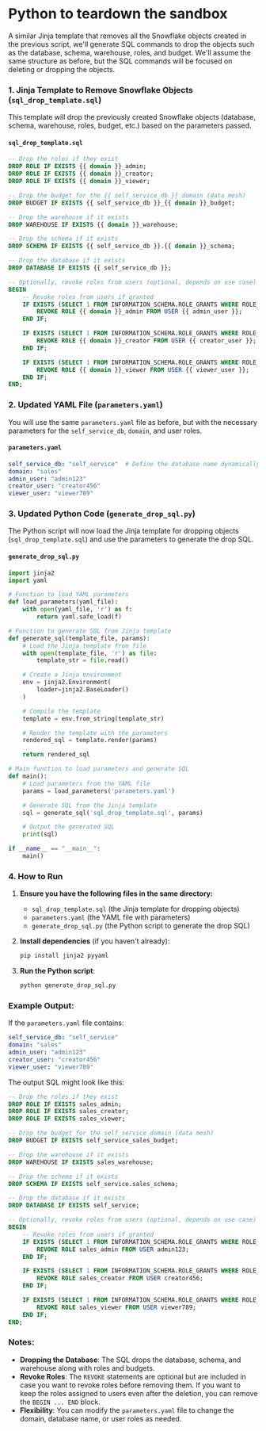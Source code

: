 # Python to teardown the sandbox

A similar Jinja template that removes all the Snowflake objects created in the previous script, we'll generate SQL commands to drop the objects such as the database, schema, warehouse, roles, and budget. We'll assume the same structure as before, but the SQL commands will be focused on deleting or dropping the objects.

### 1. Jinja Template to Remove Snowflake Objects (`sql_drop_template.sql`)

This template will drop the previously created Snowflake objects (database, schema, warehouse, roles, budget, etc.) based on the parameters passed.

#### `sql_drop_template.sql`

```sql
-- Drop the roles if they exist
DROP ROLE IF EXISTS {{ domain }}_admin;
DROP ROLE IF EXISTS {{ domain }}_creator;
DROP ROLE IF EXISTS {{ domain }}_viewer;

-- Drop the budget for the {{ self_service_db }} domain (data mesh)
DROP BUDGET IF EXISTS {{ self_service_db }}_{{ domain }}_budget;

-- Drop the warehouse if it exists
DROP WAREHOUSE IF EXISTS {{ domain }}_warehouse;

-- Drop the schema if it exists
DROP SCHEMA IF EXISTS {{ self_service_db }}.{{ domain }}_schema;

-- Drop the database if it exists
DROP DATABASE IF EXISTS {{ self_service_db }};

-- Optionally, revoke roles from users (optional, depends on use case)
BEGIN
    -- Revoke roles from users if granted
    IF EXISTS (SELECT 1 FROM INFORMATION_SCHEMA.ROLE_GRANTS WHERE ROLE_NAME = '{{ domain }}_admin' AND GRANTEE_NAME = '{{ admin_user }}') THEN
        REVOKE ROLE {{ domain }}_admin FROM USER {{ admin_user }};
    END IF;

    IF EXISTS (SELECT 1 FROM INFORMATION_SCHEMA.ROLE_GRANTS WHERE ROLE_NAME = '{{ domain }}_creator' AND GRANTEE_NAME = '{{ creator_user }}') THEN
        REVOKE ROLE {{ domain }}_creator FROM USER {{ creator_user }};
    END IF;

    IF EXISTS (SELECT 1 FROM INFORMATION_SCHEMA.ROLE_GRANTS WHERE ROLE_NAME = '{{ domain }}_viewer' AND GRANTEE_NAME = '{{ viewer_user }}') THEN
        REVOKE ROLE {{ domain }}_viewer FROM USER {{ viewer_user }};
    END IF;
END;
```

### 2. Updated YAML File (`parameters.yaml`)

You will use the same `parameters.yaml` file as before, but with the necessary parameters for the `self_service_db`, `domain`, and user roles.

#### `parameters.yaml`

```yaml
self_service_db: "self_service"  # Define the database name dynamically
domain: "sales"
admin_user: "admin123"
creator_user: "creator456"
viewer_user: "viewer789"
```

### 3. Updated Python Code (`generate_drop_sql.py`)

The Python script will now load the Jinja template for dropping objects (`sql_drop_template.sql`) and use the parameters to generate the drop SQL.

#### `generate_drop_sql.py`

```python
import jinja2
import yaml

# Function to load YAML parameters
def load_parameters(yaml_file):
    with open(yaml_file, 'r') as f:
        return yaml.safe_load(f)

# Function to generate SQL from Jinja template
def generate_sql(template_file, params):
    # Load the Jinja template from file
    with open(template_file, 'r') as file:
        template_str = file.read()

    # Create a Jinja environment
    env = jinja2.Environment(
        loader=jinja2.BaseLoader()
    )

    # Compile the template
    template = env.from_string(template_str)

    # Render the template with the parameters
    rendered_sql = template.render(params)

    return rendered_sql

# Main function to load parameters and generate SQL
def main():
    # Load parameters from the YAML file
    params = load_parameters('parameters.yaml')

    # Generate SQL from the Jinja template
    sql = generate_sql('sql_drop_template.sql', params)

    # Output the generated SQL
    print(sql)

if __name__ == "__main__":
    main()
```

### 4. How to Run

1. **Ensure you have the following files in the same directory:**
   - `sql_drop_template.sql` (the Jinja template for dropping objects)
   - `parameters.yaml` (the YAML file with parameters)
   - `generate_drop_sql.py` (the Python script to generate the drop SQL)

2. **Install dependencies** (if you haven't already):
   ```bash
   pip install jinja2 pyyaml
   ```

3. **Run the Python script**:
   ```bash
   python generate_drop_sql.py
   ```

### Example Output:

If the `parameters.yaml` file contains:

```yaml
self_service_db: "self_service"
domain: "sales"
admin_user: "admin123"
creator_user: "creator456"
viewer_user: "viewer789"
```

The output SQL might look like this:

```sql
-- Drop the roles if they exist
DROP ROLE IF EXISTS sales_admin;
DROP ROLE IF EXISTS sales_creator;
DROP ROLE IF EXISTS sales_viewer;

-- Drop the budget for the self_service domain (data mesh)
DROP BUDGET IF EXISTS self_service_sales_budget;

-- Drop the warehouse if it exists
DROP WAREHOUSE IF EXISTS sales_warehouse;

-- Drop the schema if it exists
DROP SCHEMA IF EXISTS self_service.sales_schema;

-- Drop the database if it exists
DROP DATABASE IF EXISTS self_service;

-- Optionally, revoke roles from users (optional, depends on use case)
BEGIN
    -- Revoke roles from users if granted
    IF EXISTS (SELECT 1 FROM INFORMATION_SCHEMA.ROLE_GRANTS WHERE ROLE_NAME = 'sales_admin' AND GRANTEE_NAME = 'admin123') THEN
        REVOKE ROLE sales_admin FROM USER admin123;
    END IF;

    IF EXISTS (SELECT 1 FROM INFORMATION_SCHEMA.ROLE_GRANTS WHERE ROLE_NAME = 'sales_creator' AND GRANTEE_NAME = 'creator456') THEN
        REVOKE ROLE sales_creator FROM USER creator456;
    END IF;

    IF EXISTS (SELECT 1 FROM INFORMATION_SCHEMA.ROLE_GRANTS WHERE ROLE_NAME = 'sales_viewer' AND GRANTEE_NAME = 'viewer789') THEN
        REVOKE ROLE sales_viewer FROM USER viewer789;
    END IF;
END;
```

### Notes:
- **Dropping the Database**: The SQL drops the database, schema, and warehouse along with roles and budgets.
- **Revoke Roles**: The `REVOKE` statements are optional but are included in case you want to revoke roles before removing them. If you want to keep the roles assigned to users even after the deletion, you can remove the `BEGIN ... END` block.
- **Flexibility**: You can modify the `parameters.yaml` file to change the domain, database name, or user roles as needed.
